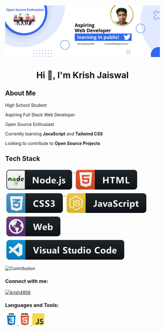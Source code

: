 ![](banner.png)
<h1 align="center">Hi 👋, I'm Krish Jaiswal</h1>

<h2>About Me</h2>

High School Student

Aspiring Full Stack Web Developer

Open Source Enthusiast

Currently learning **JavaScript** and **Tailwind CSS**

Looking to contribute to **Open Source Projects**

<h2>Tech Stack</h2>

 <p align="left">
  <a href="#">
    <img alt="nodejs" src="https://github.com/MikeCodesDotNET/ColoredBadges/blob/master/svg/dev/frameworks/nodejs.svg" alt="qt" style="vertical-align:top; margin:6px 4px">
  </a>  
    <a href="#">
    <img alt="html" src="https://github.com/MikeCodesDotNET/ColoredBadges/blob/master/svg/dev/languages/html.svg" alt="qt" style="vertical-align:top; margin:6px 4px">
  </a>
   <a href="#">
    <img alt="css" src="https://github.com/MikeCodesDotNET/ColoredBadges/blob/master/svg/dev/languages/css3.svg" alt="qt" style="vertical-align:top; margin:6px 4px">
  </a>
   <a href="#">
    <img alt="JS" src="https://github.com/MikeCodesDotNET/ColoredBadges/blob/master/svg/dev/languages/js.svg" alt="qt" style="vertical-align:top; margin:6px 4px">
  </a>
   <a href="#">
    <img alt="web" src="https://github.com/MikeCodesDotNET/ColoredBadges/blob/master/svg/dev/misc/web.svg" alt="qt" style="vertical-align:top; margin:6px 4px">
  </a>
   <a href="#">
    <img alt="vscode" src="https://github.com/MikeCodesDotNET/ColoredBadges/blob/master/svg/dev/tools/visualstudio_code.svg" alt="qt" style="vertical-align:top; margin:6px 4px">
  </a>
 </p>

![Contribution](https://activity-graph.herokuapp.com/graph?username=krishj4856&theme=react-dark&hide_border=true&area=true)

<h3 align="left">Connect with me:</h3>
<p align="left">
<a href="https://twitter.com/krish4856" target="blank"><img align="center" src="https://raw.githubusercontent.com/rahuldkjain/github-profile-readme-generator/master/src/images/icons/Social/twitter.svg" alt="krish4856" height="30" width="40" /></a>
</p>

<h3 align="left">Languages and Tools:</h3>
<p align="left"> <a href="https://www.w3schools.com/css/" target="_blank" rel="noreferrer"> <img src="https://raw.githubusercontent.com/devicons/devicon/master/icons/css3/css3-original-wordmark.svg" alt="css3" width="40" height="40"/> </a> <a href="https://www.w3.org/html/" target="_blank" rel="noreferrer"> <img src="https://raw.githubusercontent.com/devicons/devicon/master/icons/html5/html5-original-wordmark.svg" alt="html5" width="40" height="40"/> </a> <a href="https://developer.mozilla.org/en-US/docs/Web/JavaScript" target="_blank" rel="noreferrer"> <img src="https://raw.githubusercontent.com/devicons/devicon/master/icons/javascript/javascript-original.svg" alt="javascript" width="40" height="40"/> </a> </p>
